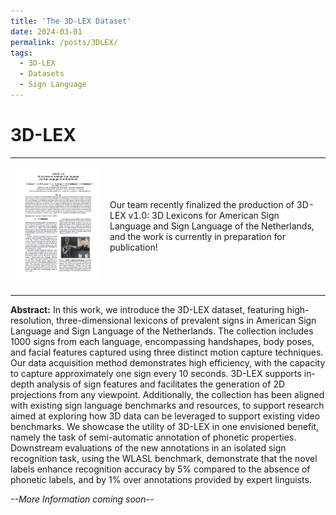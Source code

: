 ```yaml
---
title: 'The 3D-LEX Dataset'
date: 2024-03-01
permalink: /posts/3DLEX/
tags:
  - 3D-LEX
  - Datasets
  - Sign Language
---
```


3D-LEX
======
<table>
<tr>
<td style="border: none;">

![3D-LEX Publication](/../images/publications/3D_LEX.png)

</td>
<td style="border: none;">

Our team recently finalized the production of 3D-LEX v1.0: 3D Lexicons for American Sign Language and Sign Language of the Netherlands, and the work is currently in preparation for publication!

</td>
</tr>
</table>

**Abstract:** In this work, we introduce the 3D-LEX dataset, featuring high-resolution, three-dimensional lexicons of prevalent
signs in American Sign Language and Sign Language of the Netherlands. The collection includes 1000 signs
from each language, encompassing handshapes, body poses, and facial features captured using three distinct
motion capture techniques. Our data acquisition method demonstrates high efficiency, with the capacity to capture
approximately one sign every 10 seconds. 3D-LEX supports in-depth analysis of sign features and facilitates the
generation of 2D projections from any viewpoint. Additionally, the collection has been aligned with existing sign
language benchmarks and resources, to support research aimed at exploring how 3D data can be leveraged to
support existing video benchmarks. We showcase the utility of 3D-LEX in one envisioned benefit, namely the task of
semi-automatic annotation of phonetic properties. Downstream evaluations of the new annotations in an isolated sign
recognition task, using the WLASL benchmark, demonstrate that the novel labels enhance recognition accuracy by
5% compared to the absence of phonetic labels, and by 1% over annotations provided by expert linguists.

_--More Information coming soon--_
